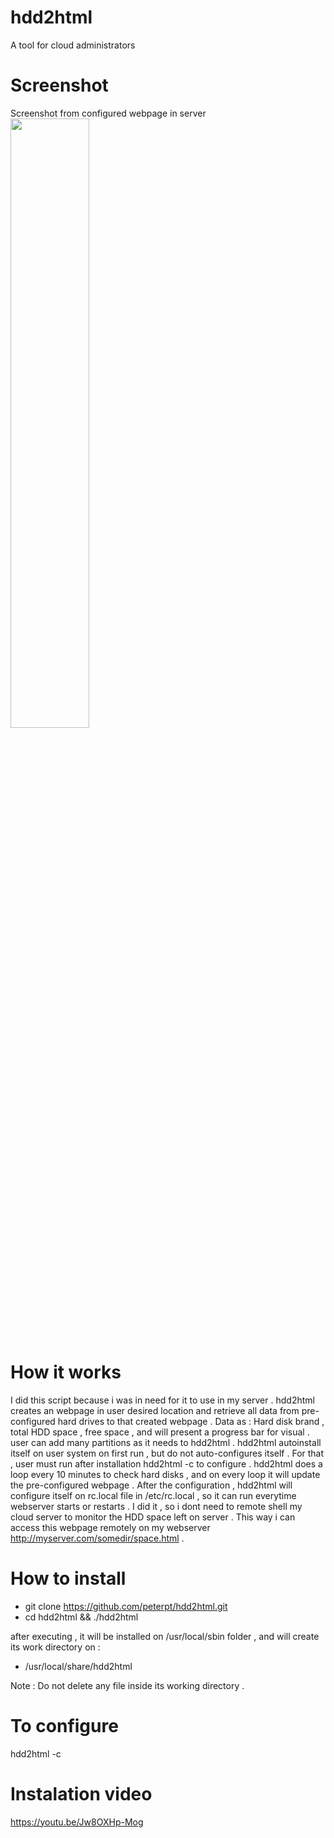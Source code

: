 # hdd2html
A tool for cloud administrators

# Screenshot
Screenshot from configured webpage in server
<img src="https://s14.postimg.org/uhz4wk7cx/hdd2html.png" width="50%"></img>

# How it works
I did this script because i was in need for it to use in my server .
hdd2html creates an webpage in user desired location and retrieve all data from pre-configured hard drives to that
created webpage .
Data as : Hard disk brand , total HDD space , free space , and will present a progress bar for visual .
user can add many partitions as it needs to hdd2html .
hdd2html autoinstall itself on user system on first run , but do not auto-configures itself .
For that , user must run after installation hdd2html -c to configure .
hdd2html does a loop every 10 minutes to check hard disks , and on every loop it will update the pre-configured webpage .
After the configuration , hdd2html will configure itself on rc.local file in /etc/rc.local , so it can run everytime
webserver starts or restarts .
I did it , so i dont need to remote shell my cloud server to monitor the HDD space left on server .
This way i can access this webpage remotely on my webserver http://myserver.com/somedir/space.html .

# How to install
- git clone https://github.com/peterpt/hdd2html.git
- cd hdd2html && ./hdd2html

after executing , it will be installed on /usr/local/sbin folder , and will create its work directory on :
- /usr/local/share/hdd2html

Note : Do not delete any file inside its working directory .

# To configure
hdd2html -c

# Instalation video
https://youtu.be/Jw8OXHp-Mog




